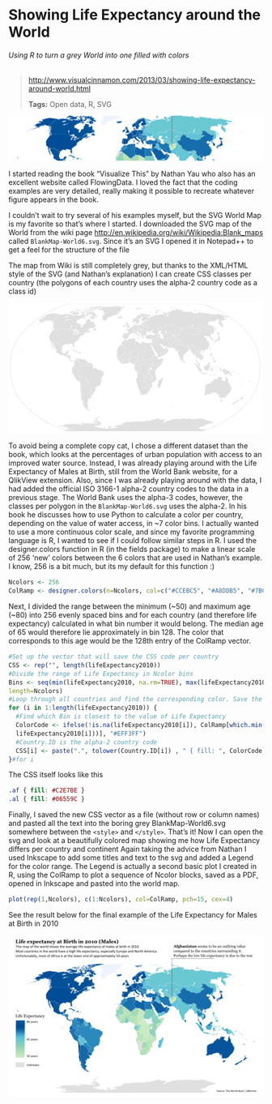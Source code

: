 # Showing Life Expectancy around the World

###### Using R to turn a grey World into one filled with colors
> http://www.visualcinnamon.com/2013/03/showing-life-expectancy-around-world.html
>
> **Tags:** Open data, R, SVG

![](./WorlMapLifeExpectancyBanner.png)

I started reading the book “Visualize This” by Nathan Yau who also has an excellent website called FlowingData. I loved the fact that the coding examples are very detailed, really making it possible to recreate whatever figure appears in the book.

I couldn’t wait to try several of his examples myself, but the SVG World Map is my favorite so that’s where I started. I downloaded the SVG map of the World from the wiki page http://en.wikipedia.org/wiki/Wikipedia:Blank_maps called ``BlankMap-World6.svg``. Since it’s an SVG I opened it in Notepad++ to get a feel for the structure of the file

The map from Wiki is still completely grey, but thanks to the XML/HTML style of the SVG (and Nathan’s explanation) I can create CSS classes per country (the polygons of each country uses the alpha-2 country code as a class id)

![](./BlankMap-World6_svg.png)

To avoid being a complete copy cat, I chose a different dataset than the book, which looks at the percentages of urban population with access to an improved water source. Instead, I was already playing around with the Life Expectancy of Males at Birth, still from the World Bank website, for a QlikView extension.
Also, since I was already playing around with the data, I had added the official ISO 3166-1 alpha-2 country codes to the data in a previous stage. The World Bank uses the alpha-3 codes, however, the classes per polygon in the ``BlankMap-World6.svg`` uses the alpha-2.
In his book he discusses how to use Python to calculate a color per country, depending on the value of water access, in ~7 color bins. I actually wanted to use a more continuous color scale, and since my favorite programming language is R, I wanted to see if I could follow similar steps in R.
I used the designer.colors function in R (in the fields package) to make a linear scale of 256 ‘new’ colors between the 6 colors that are used in Nathan’s example. I know, 256 is a bit much, but its my default for this function :)

```R
Ncolors <- 256
ColRamp <- designer.colors(n=Ncolors, col=c("#CCEBC5", "#A8DDB5", "#7BCCC4", "#4EB3D3", "#08589E", "#08589E"))
```

Next, I divided the range between the minimum (~50) and maximum age (~80) into 256 evenly spaced bins and for each country (and therefore life expectancy) calculated in what bin number it would belong. The median age of 65 would therefore lie approximately in bin 128. The color that corresponds to this age would be the 128th entry of the ColRamp vector.

```R
#Set up the vector that will save the CSS code per country
CSS <- rep("", length(lifeExpectancy2010))
#Divide the range of Life Expectancy in Ncolor bins
Bins <- seq(min(lifeExpectancy2010, na.rm=TRUE), max(lifeExpectancy2010, na.rm=TRUE),
length=Ncolors)
#Loop through all countries and find the corresponding color. Save the CSS text in a vector
for (i in 1:length(lifeExpectancy2010)) {
  #Find which Bin is closest to the value of Life Expectancy
  ColorCode <- ifelse(!is.na(lifeExpectancy2010[i]), ColRamp[which.min(abs(Bins-
  lifeExpectancy2010[i]))], "#EFF3FF")
  #Country.ID is the alpha-2 country code
  CSS[i] <- paste(".", tolower(Country.ID[i]) , " { fill: ", ColorCode, " }", sep="")
}#for i
```

The CSS itself looks like this

```css
.af { fill: #C2E7BE }
.al { fill: #06559C }
```

Finally, I saved the new CSS vector as a file (without row or column names) and pasted all the text into the boring grey BlankMap-World6.svg somewhere between the ``<style>`` and ``</style>``. That’s it! Now I can open the svg and look at a beautifully colored map showing me how Life Expectancy differs per country and continent
Again taking the advice from Nathan I used Inkscape to add some titles and text to the svg and added a Legend for the color range. The Legend is actually a second basic plot I created in R, using the ColRamp to plot a sequence of Ncolor blocks, saved as a PDF, opened in Inkscape and pasted into the world map.

```R
plot(rep(1,Ncolors), c(1:Ncolors), col=ColRamp, pch=15, cex=4)
```

See the result below for the final example of the Life Expectancy for Males at Birth in 2010

![](./WorlMapLifeExpectancyPath.png)
